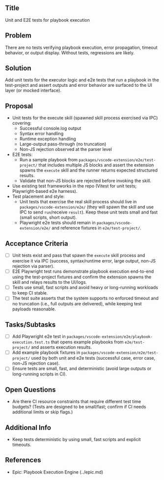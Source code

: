 ## Title
Unit and E2E tests for playbook execution

## Problem
There are no tests verifying playbook execution, error propagation, timeout behavior, or output display. Without tests, regressions are likely.

## Solution
Add unit tests for the executor logic and e2e tests that run a playbook in the test-project and assert outputs and error behavior are surfaced to the UI layer (or mocked interface).

## Proposal
- Unit tests for the execute skill (spawned skill process exercised via IPC) covering:
	- Successful console.log output
	- Syntax error handling
	- Runtime exception handling
	- Large-output pass-through (no truncation)
	- Non-JS rejection observed at the parser level
- E2E tests:
	- Run a sample playbook from `packages/vscode-extension/e2e/test-project/` that includes multiple JS blocks and assert the extension spawns the `execute` skill and the runner returns expected structured results.
	- Validate that non-JS blocks are rejected before invoking the skill.
- Use existing test frameworks in the repo (Vitest for unit tests; Playwright-based e2e harness).
- Test placement and style:
	- Unit tests that exercise the real skill process should live in `packages/vscode-extension/e2e/` (they will spawn the skill and use IPC to send `run`/receive `result`). Keep these unit tests small and fast (small scripts, short output).
	- Playwright e2e tests should remain in `packages/vscode-extension/e2e/` and reference fixtures in `e2e/test-project/`.

## Acceptance Criteria
- [ ] Unit tests exist and pass that spawn the `execute` skill process and exercise it via IPC (success, syntax/runtime error, large output, non-JS rejection via parser).
- [ ] E2E Playwright test runs demonstrate playbook execution end-to-end using the test-project fixtures and confirm the extension spawns the skill and relays results to the UI/logs.
- [ ] Tests use small, fast scripts and avoid heavy or long-running workloads to keep CI stable.
- [ ] The test suite asserts that the system supports no enforced timeout and no truncation (i.e., full outputs are delivered), while keeping test payloads reasonable.

## Tasks/Subtasks
- [ ] Add Playwright e2e test in `packages/vscode-extension/e2e/playbook-execution.test.ts` that opens example playbooks from `e2e/test-project/` and asserts execution results.
- [ ] Add example playbook fixtures in `packages/vscode-extension/e2e/test-project/` used by both unit and e2e tests (successful case, error case, non-JS rejection case).
- [ ] Ensure tests are small, fast, and deterministic (avoid large outputs or long-running scripts in CI).

## Open Questions
- Are there CI resource constraints that require different test time budgets? (Tests are designed to be small/fast; confirm if CI needs additional limits or skip flags.)

## Additional Info
- Keep tests deterministic by using small, fast scripts and explicit timeouts.

## References
- Epic: Playbook Execution Engine (../epic.md)
